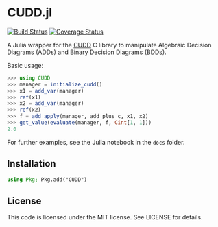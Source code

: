 CUDD.jl
=======

[![Build Status](https://travis-ci.org/sisl/CUDD.jl.svg)](https://travis-ci.org/sisl/CUDD.jl)
[![Coverage Status](https://coveralls.io/repos/github/sisl/CUDD.jl/badge.svg?branch=master)](https://coveralls.io/github/sisl/CUDD.jl?branch=master)

A Julia wrapper for the [CUDD](http://vlsi.colorado.edu/~fabio/CUDD/cudd.pdf)
C library to manipulate Algebraic Decision Diagrams (ADDs) and Binary Decision Diagrams (BDDs).


Basic usage:
```julia
>>> using CUDD
>>> manager = initialize_cudd()
>>> x1 = add_var(manager)
>>> ref(x1)
>>> x2 = add_var(manager)
>>> ref(x2)
>>> f = add_apply(manager, add_plus_c, x1, x2)
>>> get_value(evaluate(manager, f, Cint[1, 1]))
2.0
```

For further examples, see the Julia notebook in the ``docs`` folder.

Installation
-----

```julia
using Pkg; Pkg.add("CUDD")
```

License
-------

This code is licensed under the MIT license.  See LICENSE for details.

